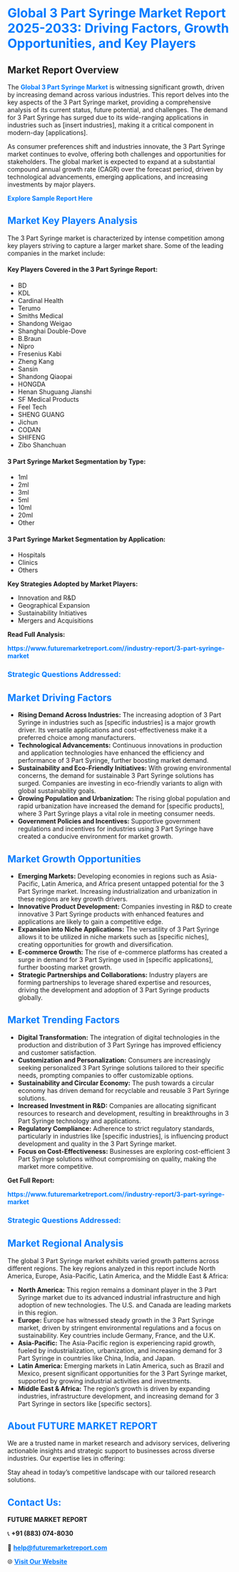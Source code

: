 <h1 style="color: #007BFF;">Global 3 Part Syringe Market Report 2025-2033: Driving Factors, Growth Opportunities, and Key Players</h1>

<section id="overview">
<h2>Market Report Overview</h2>
<p>The <a href="https://www.futuremarketreport.com//industry-report/3-part-syringe-market" style="color: #007BFF; text-decoration: none;"><strong>Global 3 Part Syringe Market</strong></a> is witnessing significant growth, driven by increasing demand across various industries. This report delves into the key aspects of the 3 Part Syringe market, providing a comprehensive analysis of its current status, future potential, and challenges. The demand for 3 Part Syringe has surged due to its wide-ranging applications in industries such as [insert industries], making it a critical component in modern-day [applications].</p>
<p>As consumer preferences shift and industries innovate, the 3 Part Syringe market continues to evolve, offering both challenges and opportunities for stakeholders. The global market is expected to expand at a substantial compound annual growth rate (CAGR) over the forecast period, driven by technological advancements, emerging applications, and increasing investments by major players.</p>
</section>

<section id="overview">
<p><a href="https://www.futuremarketreport.com//request-sample/reportId=78453" style="color: #007BFF; text-decoration: none;"><strong>Explore Sample Report Here</strong></a></p>
</section>

<section id="key-players">
<h2 style="color: #007BFF;">Market Key Players Analysis</h2>
<p>The 3 Part Syringe market is characterized by intense competition among key players striving to capture a larger market share. Some of the leading companies in the market include:</p>
<h4>Key Players Covered in the 3 Part Syringe Report:</h4>
<ul><li>BD</li><li>KDL</li><li>Cardinal Health</li><li>Terumo</li><li>Smiths Medical</li><li>Shandong Weigao</li><li>Shanghai Double-Dove</li><li>B.Braun</li><li>Nipro</li><li>Fresenius Kabi</li><li>Zheng Kang</li><li>Sansin</li><li>Shandong Qiaopai</li><li>HONGDA</li><li>Henan Shuguang Jianshi</li><li>SF Medical Products</li><li>Feel Tech</li><li>SHENG GUANG</li><li>Jichun</li><li>CODAN</li><li>SHIFENG</li><li>Zibo Shanchuan</li></ul>
<h4>3 Part Syringe Market Segmentation by Type:</h4>
<ul><li>1ml</li><li>2ml</li><li>3ml</li><li>5ml</li><li>10ml</li><li>20ml</li><li>Other</li></ul>

<h4>3 Part Syringe Market Segmentation by Application:</h4>
<ul><li>Hospitals</li><li>Clinics</li><li>Others</li></ul>
<p><strong>Key Strategies Adopted by Market Players:</strong></p>
<ul>
<li>Innovation and R&D</li>
<li>Geographical Expansion</li>
<li>Sustainability Initiatives</li>
<li>Mergers and Acquisitions</li>
</ul>
</section>

<section>
<p><strong>Read Full Analysis: </strong></p><a href="https://www.futuremarketreport.com//industry-report/3-part-syringe-market" style="color: #007BFF; text-decoration: none;"><strong>https://www.futuremarketreport.com//industry-report/3-part-syringe-market</strong></a>
<h3 style="color: #007BFF;">Strategic Questions Addressed:</h3>
</section>

<section id="driving-factors">
<h2 style="color: #007BFF;">Market Driving Factors</h2>
<ul>
<li><strong>Rising Demand Across Industries:</strong> The increasing adoption of 3 Part Syringe in industries such as [specific industries] is a major growth driver. Its versatile applications and cost-effectiveness make it a preferred choice among manufacturers.</li>
<li><strong>Technological Advancements:</strong> Continuous innovations in production and application technologies have enhanced the efficiency and performance of 3 Part Syringe, further boosting market demand.</li>
<li><strong>Sustainability and Eco-Friendly Initiatives:</strong> With growing environmental concerns, the demand for sustainable 3 Part Syringe solutions has surged. Companies are investing in eco-friendly variants to align with global sustainability goals.</li>
<li><strong>Growing Population and Urbanization:</strong> The rising global population and rapid urbanization have increased the demand for [specific products], where 3 Part Syringe plays a vital role in meeting consumer needs.</li>
<li><strong>Government Policies and Incentives:</strong> Supportive government regulations and incentives for industries using 3 Part Syringe have created a conducive environment for market growth.</li>
</ul>
</section>

<section id="growth-opportunities">
<h2 style="color: #007BFF;">Market Growth Opportunities</h2>
<ul>
<li><strong>Emerging Markets:</strong> Developing economies in regions such as Asia-Pacific, Latin America, and Africa present untapped potential for the 3 Part Syringe market. Increasing industrialization and urbanization in these regions are key growth drivers.</li>
<li><strong>Innovative Product Development:</strong> Companies investing in R&D to create innovative 3 Part Syringe products with enhanced features and applications are likely to gain a competitive edge.</li>
<li><strong>Expansion into Niche Applications:</strong> The versatility of 3 Part Syringe allows it to be utilized in niche markets such as [specific niches], creating opportunities for growth and diversification.</li>
<li><strong>E-commerce Growth:</strong> The rise of e-commerce platforms has created a surge in demand for 3 Part Syringe used in [specific applications], further boosting market growth.</li>
<li><strong>Strategic Partnerships and Collaborations:</strong> Industry players are forming partnerships to leverage shared expertise and resources, driving the development and adoption of 3 Part Syringe products globally.</li>
</ul>
</section>

<section id="trending-factors">
<h2 style="color: #007BFF;">Market Trending Factors</h2>
<ul>
<li><strong>Digital Transformation:</strong> The integration of digital technologies in the production and distribution of 3 Part Syringe has improved efficiency and customer satisfaction.</li>
<li><strong>Customization and Personalization:</strong> Consumers are increasingly seeking personalized 3 Part Syringe solutions tailored to their specific needs, prompting companies to offer customizable options.</li>
<li><strong>Sustainability and Circular Economy:</strong> The push towards a circular economy has driven demand for recyclable and reusable 3 Part Syringe solutions.</li>
<li><strong>Increased Investment in R&D:</strong> Companies are allocating significant resources to research and development, resulting in breakthroughs in 3 Part Syringe technology and applications.</li>
<li><strong>Regulatory Compliance:</strong> Adherence to strict regulatory standards, particularly in industries like [specific industries], is influencing product development and quality in the 3 Part Syringe market.</li>
<li><strong>Focus on Cost-Effectiveness:</strong> Businesses are exploring cost-efficient 3 Part Syringe solutions without compromising on quality, making the market more competitive.</li>
</ul>
</section>

<section>
<p><strong>Get Full Report: </strong></p><a href="https://www.futuremarketreport.com//industry-report/3-part-syringe-market" style="color: #007BFF; text-decoration: none;"><strong>https://www.futuremarketreport.com//industry-report/3-part-syringe-market</strong></a>
<h3 style="color: #007BFF;">Strategic Questions Addressed:</h3>
</section>


<section id="regional-analysis">
<h2 style="color: #007BFF;">Market Regional Analysis</h2>
<p>The global 3 Part Syringe market exhibits varied growth patterns across different regions. The key regions analyzed in this report include North America, Europe, Asia-Pacific, Latin America, and the Middle East & Africa:</p>
<ul>
<li><strong>North America:</strong> This region remains a dominant player in the 3 Part Syringe market due to its advanced industrial infrastructure and high adoption of new technologies. The U.S. and Canada are leading markets in this region.</li>
<li><strong>Europe:</strong> Europe has witnessed steady growth in the 3 Part Syringe market, driven by stringent environmental regulations and a focus on sustainability. Key countries include Germany, France, and the U.K.</li>
<li><strong>Asia-Pacific:</strong> The Asia-Pacific region is experiencing rapid growth, fueled by industrialization, urbanization, and increasing demand for 3 Part Syringe in countries like China, India, and Japan.</li>
<li><strong>Latin America:</strong> Emerging markets in Latin America, such as Brazil and Mexico, present significant opportunities for the 3 Part Syringe market, supported by growing industrial activities and investments.</li>
<li><strong>Middle East & Africa:</strong> The region’s growth is driven by expanding industries, infrastructure development, and increasing demand for 3 Part Syringe in sectors like [specific sectors].</li>
</ul>
</section>

<footer>
<h2 style="color: #007BFF;">About FUTURE MARKET REPORT</h2>
<p>We are a trusted name in market research and advisory services, delivering actionable insights and strategic support to businesses across diverse industries. Our expertise lies in offering:</p>

<p>Stay ahead in today’s competitive landscape with our tailored research solutions.</p>

<h2 style="color: #007BFF;">Contact Us:</h2>
<p><strong>FUTURE MARKET REPORT</strong></p>
<p>📞 <strong>+91 (883) 074-8030</strong></p>
<p>📧 <strong><a href="mailto:help@futuremarketreport.com" style="color: #007BFF;">help@futuremarketreport.com</a></strong></p>
<p>🌐 <strong><a href="https://www.futuremarketreport.com/" style="color: #007BFF;">Visit Our Website</a></strong></p>
</footer>